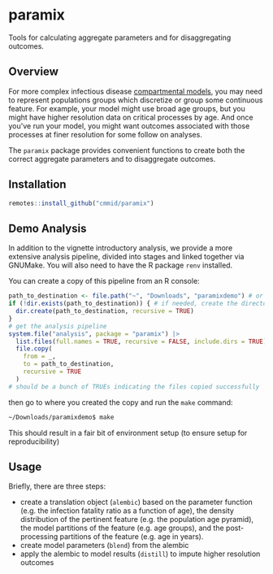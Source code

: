 # paramix

Tools for calculating aggregate parameters and for disaggregating outcomes.

## Overview

For more complex infectious disease [compartmental models](https://en.wikipedia.org/wiki/Compartmental_models_in_epidemiology), you may need to represent populations groups which discretize or group some continuous feature. For example, your model might use broad age groups, but you might have higher resolution data on critical processes by age. And once you've run your model, you might want outcomes associated with those processes at finer resolution for some follow on analyses.

The `paramix` package provides convenient functions to create both the correct aggregate parameters and to disaggregate outcomes.

## Installation

```r
remotes::install_github("cmmid/paramix")
```

## Demo Analysis

In addition to the vignette introductory analysis, we provide a more extensive analysis pipeline, divided into stages and linked together via GNUMake. You will also need to have the R package `renv` installed.

You can create a copy of this pipeline from an R console:

```r
path_to_destination <- file.path("~", "Downloads", "paramixdemo") # or wherever
if (!dir.exists(path_to_destination)) { # if needed, create the directory
  dir.create(path_to_destination, recursive = TRUE)
}
# get the analysis pipeline
system.file("analysis", package = "paramix") |>
  list.files(full.names = TRUE, recursive = FALSE, include.dirs = TRUE) |>
  file.copy(
    from = _,
    to = path_to_destination,
    recursive = TRUE
  )
# should be a bunch of TRUEs indicating the files copied successfully
```

then go to where you created the copy and run the `make` command:

```bash
~/Downloads/paramixdemo$ make
```

This should result in a fair bit of environment setup (to ensure setup for reproducibility)

## Usage

Briefly, there are three steps:

 - create a translation object (`alembic`) based on the parameter function (e.g. the infection fatality ratio as a function of age), the density distribution of the pertinent feature (e.g. the population age pyramid), the model partitions of the feature (e.g. age groups), and the post-processing partitions of the feature (e.g. age in years).
 - create model parameters (`blend`) from the alembic
 - apply the alembic to model results (`distill`) to impute higher resolution outcomes
